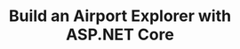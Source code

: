 ---
title: Build an Airport Explorer with ASP.NET Core
layout: airport-explorer
menuname: airportexplorer
---